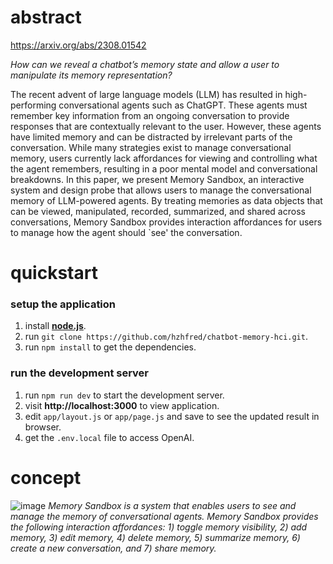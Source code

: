 

# abstract
https://arxiv.org/abs/2308.01542

*How can we reveal a chatbot’s memory state and allow a user to manipulate its memory representation?*

The recent advent of large language models (LLM) has resulted in high-performing conversational agents such as ChatGPT. These agents must remember key information from an ongoing conversation to provide responses that are contextually relevant to the user. However, these agents have limited memory and can be distracted by irrelevant parts of the conversation. While many strategies exist to manage conversational memory, users currently lack affordances for viewing and controlling what the agent remembers, resulting in a poor mental model and conversational breakdowns. In this paper, we present Memory Sandbox, an interactive system and design probe that allows users to manage the conversational memory of LLM-powered agents. By treating memories as data objects that can be viewed, manipulated, recorded, summarized, and shared across conversations, Memory Sandbox provides interaction affordances for users to manage how the agent should `see' the conversation.
# quickstart
### setup the application
1. install **[node.js](https://nodejs.org/en)**.
2. run `git clone https://github.com/hzhfred/chatbot-memory-hci.git`.
3. run `npm install` to get the dependencies.
### run the development server
1. run `npm run dev` to start the development server.
2. visit **http://localhost:3000** to view application.
3. edit `app/layout.js` or `app/page.js` and save to see the updated result in browser.
4. get the `.env.local` file to access OpenAI.
# concept
![image](https://github.com/hzhfred/chatbot-memory-hci/assets/44552816/91809f1c-a1f5-4c76-be44-a3430d8198e2)
_Memory Sandbox is a system that enables users to see and manage the memory of conversational agents. Memory
Sandbox provides the following interaction affordances: 1) toggle memory visibility, 2) add memory, 3) edit memory, 4) delete
memory, 5) summarize memory, 6) create a new conversation, and 7) share memory._
